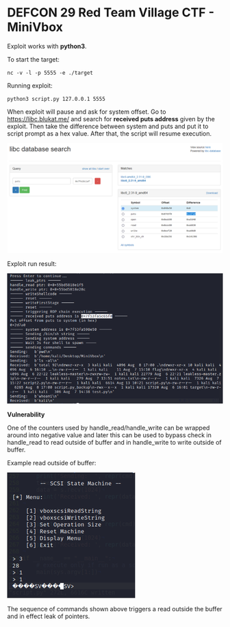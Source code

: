 # DEFCON 29 Red Team Village CTF - MiniVbox

Exploit works with **python3**. 



To start the target:

```
nc -v -l -p 5555 -e ./target
```



Running exploit:

```
python3 script.py 127.0.0.1 5555
```

When exploit will pause and ask for system offset. Go to https://libc.blukat.me/ and search for **received puts address** given by the exploit. Then take the difference between system and puts and put it to script prompt as a hex value. After that, the script will resume execution.

![](imgs/system_offset.png)

Exploit run result:

![](imgs/exploit_execution.png)



**Vulnerability**

One of the counters used by handle_read/handle_write can be wrapped around into negative value and later this can be used to bypass check in handle_read to read outside of buffer and in handle_write to write outside of buffer.

Example read outside of buffer:

![](imgs/vuln.png)

The sequence of commands shown above triggers a read outside the buffer and in effect leak of pointers.
